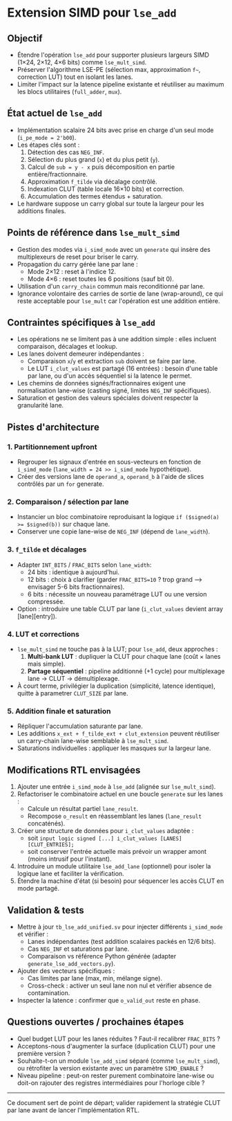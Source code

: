 # Extension SIMD pour `lse_add`

## Objectif
- Étendre l'opération `lse_add` pour supporter plusieurs largeurs SIMD (1×24, 2×12, 4×6 bits) comme `lse_mult_simd`.
- Préserver l'algorithme LSE-PE (sélection max, approximation `f~`, correction LUT) tout en isolant les lanes.
- Limiter l'impact sur la latence pipeline existante et réutiliser au maximum les blocs utilitaires (`full_adder`, `mux`).

## État actuel de `lse_add`
- Implémentation scalaire 24 bits avec prise en charge d'un seul mode (`i_pe_mode = 2'b00`).
- Les étapes clés sont :
  1. Détection des cas `NEG_INF`.
  2. Sélection du plus grand (`x`) et du plus petit (`y`).
  3. Calcul de `sub = y - x` puis décomposition en partie entière/fractionnaire.
  4. Approximation `f_tilde` via décalage contrôlé.
  5. Indexation CLUT (table locale 16×10 bits) et correction.
  6. Accumulation des termes étendus + saturation.
- Le hardware suppose un carry global sur toute la largeur pour les additions finales.

## Points de référence dans `lse_mult_simd`
- Gestion des modes via `i_simd_mode` avec un `generate` qui insère des multiplexeurs de reset pour briser le carry.
- Propagation du carry gérée lane par lane :
  - Mode 2×12 : reset à l'indice 12.
  - Mode 4×6  : reset toutes les 6 positions (sauf bit 0).
- Utilisation d'un `carry_chain` commun mais reconditionné par lane.
- Ignorance volontaire des carries de sortie de lane (wrap-around), ce qui reste acceptable pour `lse_mult` car l'opération est une addition entière.

## Contraintes spécifiques à `lse_add`
- Les opérations ne se limitent pas à une addition simple : elles incluent comparaison, décalages et lookup.
- Les lanes doivent demeurer indépendantes :
  - Comparaison `x`/`y` et extraction `sub` doivent se faire par lane.
  - Le LUT `i_clut_values` est partagé (16 entrées) : besoin d'une table par lane, ou d'un accès séquentiel si la latence le permet.
- Les chemins de données signés/fractionnaires exigent une normalisation lane-wise (casting signé, limites `NEG_INF` spécifiques).
- Saturation et gestion des valeurs spéciales doivent respecter la granularité lane.

## Pistes d'architecture
### 1. Partitionnement upfront
- Regrouper les signaux d'entrée en sous-vecteurs en fonction de `i_simd_mode` (`lane_width = 24 >> i_simd_mode` hypothétique).
- Créer des versions lane de `operand_a`, `operand_b` à l'aide de slices contrôlés par un `for` generate.

### 2. Comparaison / sélection par lane
- Instancier un bloc combinatoire reproduisant la logique `if ($signed(a) >= $signed(b))` sur chaque lane.
- Conserver une copie lane-wise de `NEG_INF` (dépend de `lane_width`).

### 3. `f_tilde` et décalages
- Adapter `INT_BITS` / `FRAC_BITS` selon `lane_width`:
  - 24 bits : identique à aujourd'hui.
  - 12 bits : choix à clarifier (garder `FRAC_BITS=10` ? trop grand --> envisager 5-6 bits fractionnaires).
  - 6  bits : nécessite un nouveau paramétrage LUT ou une version compressée.
- Option : introduire une table CLUT par lane (`i_clut_values` devient array [lane][entry]).

### 4. LUT et corrections
- `lse_mult_simd` ne touche pas à la LUT; pour `lse_add`, deux approches :
  1. **Multi-bank LUT** : dupliquer la CLUT pour chaque lane (coût × lanes mais simple).
  2. **Partage séquentiel** : pipeline additionné (+1 cycle) pour multiplexage lane → CLUT → démultiplexage.
- À court terme, privilégier la duplication (simplicité, latence identique), quitte à parametrer `CLUT_SIZE` par lane.

### 5. Addition finale et saturation
- Répliquer l'accumulation saturante par lane.
- Les additions `x_ext + f_tilde_ext + clut_extension` peuvent réutiliser un carry-chain lane-wise semblable à `lse_mult_simd`.
- Saturations individuelles : appliquer les masques sur la largeur lane.

## Modifications RTL envisagées
1. Ajouter une entrée `i_simd_mode` à `lse_add` (alignée sur `lse_mult_simd`).
2. Refactoriser le combinatoire actuel en une boucle `generate` sur les lanes :
   - Calcule un résultat partiel `lane_result`.
   - Recompose `o_result` en réassemblant les lanes (`lane_result` concaténés).
3. Créer une structure de données pour `i_clut_values` adaptée :
   - soit `input logic signed [...] i_clut_values [LANES][CLUT_ENTRIES];`
   - soit conserver l'entrée actuelle mais prévoir un wrapper amont (moins intrusif pour l'instant).
4. Introduire un module utilitaire `lse_add_lane` (optionnel) pour isoler la logique lane et faciliter la vérification.
5. Étendre la machine d'état (si besoin) pour séquencer les accès CLUT en mode partagé.

## Validation & tests
- Mettre à jour `tb_lse_add_unified.sv` pour injecter différents `i_simd_mode` et vérifier :
  - Lanes indépendantes (test addition scalaires packés en 12/6 bits).
  - Cas `NEG_INF` et saturations par lane.
  - Comparaison vs référence Python générée (adapter `generate_lse_add_vectors.py`).
- Ajouter des vecteurs spécifiques :
  - Cas limites par lane (max, min, mélange signe).
  - Cross-check : activer un seul lane non nul et vérifier absence de contamination.
- Inspecter la latence : confirmer que `o_valid_out` reste en phase.

## Questions ouvertes / prochaines étapes
- Quel budget LUT pour les lanes réduites ? Faut-il recalibrer `FRAC_BITS` ?
- Acceptons-nous d'augmenter la surface (duplication CLUT) pour une première version ?
- Souhaite-t-on un module `lse_add_simd` séparé (comme `lse_mult_simd`), ou rétrofiter la version existante avec un paramètre `SIMD_ENABLE` ?
- Niveau pipeline : peut-on rester purement combinatoire lane-wise ou doit-on rajouter des registres intermédiaires pour l'horloge cible ?

---
Ce document sert de point de départ; valider rapidement la stratégie CLUT par lane avant de lancer l'implémentation RTL.
